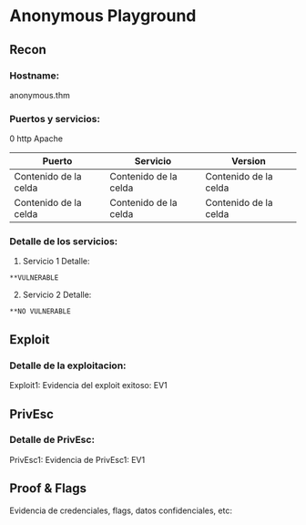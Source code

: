
# Anonymous Playground

## Recon
### Hostname:

  anonymous.thm

### Puertos y servicios:

  0         http       Apache

| Puerto | Servicio | Version |
| -------| ---------| ---------|
| Contenido de la celda  | Contenido de la celda  | Contenido de la celda  |
| Contenido de la celda  | Contenido de la celda  | Contenido de la celda  |

### Detalle de los servicios:

  1. Servicio 1
        Detalle:
      

    **VULNERABLE

  2. Servicio 2
        Detalle:
      
    **NO VULNERABLE


## Exploit
### Detalle de la exploitacion:

Exploit1:
Evidencia del exploit exitoso: EV1


## PrivEsc

### Detalle de PrivEsc:

PrivEsc1:
Evidencia de PrivEsc1: EV1

## Proof & Flags

Evidencia de credenciales, flags, datos confidenciales, etc:

